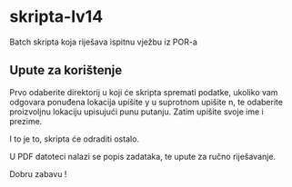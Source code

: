 # skripta-lv14
Batch skripta koja riješava ispitnu vježbu iz POR-a

## Upute za korištenje
Prvo odaberite direktorij u koji će skripta spremati podatke, ukoliko vam odgovara ponuđena lokacija upišite y u suprotnom upišite n, te odaberite proizvoljnu lokaciju upisujući punu putanju.
Zatim upišite svoje ime i prezime.

I to je to, skripta će odraditi ostalo.

U PDF datoteci nalazi se popis zadataka, te upute za ručno riješavanje.

Dobru zabavu !
